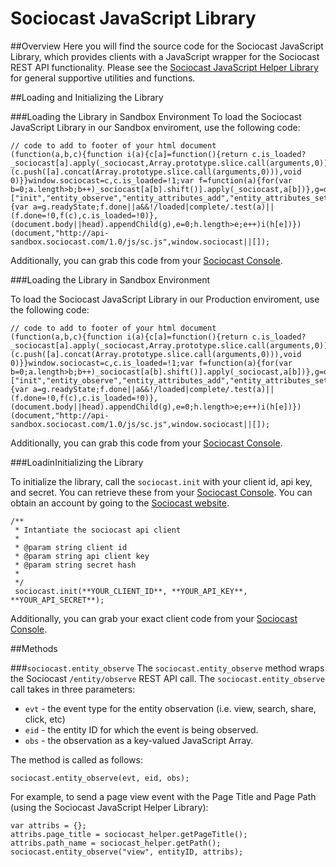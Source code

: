 # Sociocast JavaScript Library

##Overview
Here you will find the source code for the Sociocast JavaScript Library, which provides clients with a JavaScript wrapper for the Sociocast REST API functionality. Please see the [Sociocast JavaScript Helper Library](https://github.com/sociocast/sociocast-js-helpers) for general supportive utilities and functions.

##Loading and Initializing the Library

###Loading the Library in Sandbox Environment
To load the Sociocast JavaScript Library in our Sandbox enviroment, use the following code:

    // code to add to footer of your html document
    (function(a,b,c){function i(a){c[a]=function(){return c.is_loaded?_sociocast[a].apply(_sociocast,Array.prototype.slice.call(arguments,0)):(c.push([a].concat(Array.prototype.slice.call(arguments,0))),void 0)}}window.sociocast=c,c.is_loaded=!1;var f=function(a){for(var b=0;a.length>b;b++)_sociocast[a[b].shift()].apply(_sociocast,a[b])},g=document.createElement("script"),h=["init","entity_observe","entity_attributes_add","entity_attributes_set","entity_attributes_del","entity_attributes_modify","entity_profile"];for(g.type="text/javascript",g.src=b,g.async=!0,g.onreadystatechange=g.onload=function(){var a=g.readyState;f.done||a&&!/loaded|complete/.test(a)||(f.done=!0,f(c),c.is_loaded=!0)},(document.body||head).appendChild(g),e=0;h.length>e;e++)i(h[e])})(document,"http://api-sandbox.sociocast.com/1.0/js/sc.js",window.sociocast||[]);

Additionally, you can grab this code from your [Sociocast Console](https://console.sociocast.com). 

###Loading the Library in Sandbox Environment

To load the Sociocast JavaScript Library in our Production enviroment, use the following code:

    // code to add to footer of your html document
    (function(a,b,c){function i(a){c[a]=function(){return c.is_loaded?_sociocast[a].apply(_sociocast,Array.prototype.slice.call(arguments,0)):(c.push([a].concat(Array.prototype.slice.call(arguments,0))),void 0)}}window.sociocast=c,c.is_loaded=!1;var f=function(a){for(var b=0;a.length>b;b++)_sociocast[a[b].shift()].apply(_sociocast,a[b])},g=document.createElement("script"),h=["init","entity_observe","entity_attributes_add","entity_attributes_set","entity_attributes_del","entity_attributes_modify","entity_profile"];for(g.type="text/javascript",g.src=b,g.async=!0,g.onreadystatechange=g.onload=function(){var a=g.readyState;f.done||a&&!/loaded|complete/.test(a)||(f.done=!0,f(c),c.is_loaded=!0)},(document.body||head).appendChild(g),e=0;h.length>e;e++)i(h[e])})(document,"http://api-sandbox.sociocast.com/1.0/js/sc.js",window.sociocast||[]);

Additionally, you can grab this code from your [Sociocast Console](https://console.sociocast.com). 

###LoadinInitializing the Library

To initialize the library, call the `sociocast.init` with your client id, api key, and secret. You can retrieve these from your [Sociocast Console](https://console.sociocast.com). You can obtain an account by going to the [Sociocast website](http://www.sociocast.com).  

    /**
     * Intantiate the sociocast api client
     *
     * @param string client id
     * @param string api client key
     * @param string secret hash
     *
     */
     sociocast.init(**YOUR_CLIENT_ID**, **YOUR_API_KEY**, **YOUR_API_SECRET**);
     
Additionally, you can grab your exact client code from your [Sociocast Console](https://console.sociocast.com).      

##Methods

###`sociocast.entity_observe`
The `sociocast.entity_observe` method wraps the Sociocast `/entity/observe` REST API call. The `sociocast.entity_observe` call takes in three parameters:

* `evt` - the event type for the entity observation (i.e. view, search, share, click, etc)
* `eid` - the entity ID for which the event is being observed.
* `obs` - the observation as a key-valued JavaScript Array. 

The method is called as follows:

    sociocast.entity_observe(evt, eid, obs);
    
For example, to send a page view event with the Page Title and Page Path (using the Sociocast JavaScript Helper Library):

    var attribs = {};			
    attribs.page_title = sociocast_helper.getPageTitle();
    attribs.path_name = sociocast_helper.getPath();		
    sociocast.entity_observe("view", entityID, attribs);	




